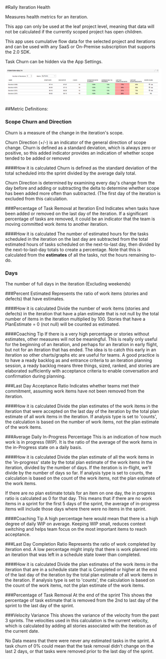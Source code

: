 #Rally Iteration Health

Measures health metrics for an iteration.   

This app can only be used at the leaf project level, meaning that data will not be calculated if the currently scoped project has open children.  

This app uses cumulative flow data for the selected project and iterations and can be used with any SaaS or On-Premise subscription that supports the 2.0 SDK.

Task Churn can be hidden via the App Settings.

![ScreenShot](/images/rally-iteration-health.png)
  
##Metric Definitions:  

### Scope Churn and Direction
Churn is a measure of the change in the iteration's scope.

Churn Direction (+/-) is an indicator of the general direction of scope change.  Churn is defined as a standard deviation, which is always zero or positive, so this added indicator provides an indication of whether scope tended to be added or removed

####How it is calculated
Churn is defined as the standard deviation of the total scheduled into the sprint divided by the average daily total.

Churn Direction is determined by examining every day's change from the day before and adding or subtracting the delta to determine whether scope has been added more often than subtracted. (The first day of the iteration is excluded from this calculation.

###Percentage of Task Removal at Iteration End
Indicates when tasks have been added or removed on the last day of the iteration.  If a significant percentage of tasks are removed, it could be an indicator that the team is moving committed work items to another iteration.

####How it is calculated
The number of estimated hours for the tasks scheduled in the iteration on the last day are subtracted from the total estimated hours of tasks scheduled on the next-to-last day, then divided by the next-to-last-day totals to create a percentage.  Note that this is calculated from the <b>estimates</b> of all the tasks, not the hours remaining to-do.

### Days  
The number of full days in the iteration (Excluding weekends)

###Percent Estimated
Represents the ratio of work items (stories and defects) that have estimates.

####How it is calculated
Divide the number of work items (stories and defects) in the iteration that have a plan estimate that is not null by the total number of items in the iteration multiplied by 100. 
Stories that have a PlanEstimate = 0 (not null) will be counted as estimated.   
        
####Coaching Tip
If there is a very high percentage or stories without estimates, other measures will not be meaningful.  This is really only useful for the beginning of an iteration, and perhaps for an iteration in early flight, but not for an iteration that has ended.  The idea is to catch this early in an iteration so other charts/graphs etc are useful for teams.  A good practice is to have a ready backlog as and entrance criteria to an iteration planning session, a ready backlog means three things, sized, ranked, and stories are elaborated sufficiently with acceptance criteria to enable conversation and confirmation during planning.

###Last Day Acceptance Ratio
Indicates whether teams met their commitment, assuming work items have not been removed from the iteration. 

####How it is calculated
Divide the plan estimates of the work items in the iteration that were accepted on the last day of the iteration by the total plan estimate of all work items in the iteration.  If analysis type is set to 'counts', the calculation is based on the number of work items, not the plan estimate of the work items.

###Average Daily In-Progress Percentage
This is an indication of how much work is in progress (WIP).  It is the ratio of the average of the work items in the in-Progress state on a daily basis. 

####How it is calculated
Divide the plan estimate of all the work items in the 'in-progress' state by the total plan estimate of the work items in the iteration, divided by the number of days.  If the iteration is in-flight, we'll divide by the number of days so far.   If analysis type is set to counts, the calculation is based on the count of the work items, not the plan estimate of the work items.

If there are no plan estimate totals for an item on one day, the in progress ratio is calculated as 0 for that day.  This means that if there are no work items in a sprint for the first 5 days of the sprint, the average of in-progress items will include those days where there were no items in the sprint.          
        
####Coaching Tip
A high percentage here would mean that there is a high degree of daily WIP on average.  Keeping WIP small, reduces context switching and helps team focus on the most important items to reach acceptance.
    
###Last Day Completion Ratio
Represents the ratio of work completed by iteration end.  A low percentage might imply that there is work planned into an iteration that was left in a schedule state lower than completed.

####How it is calculated
Divide the plan estimates of the work items in the iteration that are in a schedule state that is Completed or higher at the end of the last day of the iteration by the total plan estimate of all work items in the iteration. If analysis type is set to 'counts', the calculation is based on the count of the work items, not the plan estimate of the work items.

###Percentage of Task Removal At the end of the sprint
This shows the percentage of task estimate that is removed from the 2nd to last day of the sprint to the last day of the sprint.  

###Velocity Variance
This shows the variance of the velocity from the past 3 sprints.  The velocities used in this calculation is the current velocity, which is calculated by adding all stories associated with the iteration as of the current date.

No Data means that there were never any estimated tasks in the sprint.  A task churn of 0% could mean that the task removal didn't change on the last 2 days, or that tasks were removed prior to the last day of the sprint.  
